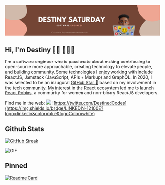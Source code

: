 <img src="https://github.com/DestinedCodes/DestinedCodes/blob/main/images/Pink%20and%20Tan%20Flowers%20Modern%20Artisan%20Business%20X-Frame%20Banner.png" alt="banner that says DESTINY SATURDAY - Software engineer | Code never lies, comments sometimes do." padding="100px">

## Hi, I'm Destiny 👋🏽 👨🏽‍💻
I'm a software engineer who is passionate about making contributing to open-source more approachable, creating technology to elevate people, and building community. Some technologies I enjoy working with include ReactJS, Jamstack (JavaScript, APIs + Markup) and GraphQL. In 2020, I was selected to be an inaugural <a href="https://stars.github.com/">GitHub Star 🌟</a> based on my involvement in the tech community.  My interest in the React ecosystem led me to launch <a href="https://www.reactrobins.com/">React Robins</a>, a community for women and non-binary ReactJS developers.

Find me in the web:
[<img src="https://img.shields.io/twitter/url?label=Twitter&logo=Twitter&style=social&url=https%3A%2F%2Ftwitter.com%2FDestinedCodes" height="25px" />](https://twitter.com/DestinedCodes)
![https://twitter.com/DestinedCodes](https://img.shields.io/badge/LINKEDIN-12100E?logo=linkedin&color=blue&logoColor=white)


## Github Stats
[![GitHub Streak](https://github-readme-streak-stats.herokuapp.com?user=DestinedCodes&theme=transparent&date_format=M%20j%5B%2C%20Y%5D)](https://git.io/streak-stats)

<img height="auto" width="49%" alt="GIF" src="https://github-readme-stats.vercel.app/api/top-langs/?username=DestinedCodes&langs_count=8&theme=transparent" />

## Pinned
[![Readme Card](https://github-readme-stats.vercel.app/api/pin/?username=DestinedCodes&repo=alx-system_engineering-devops)](https://github.com/anuraghazra/github-readme-stats)




